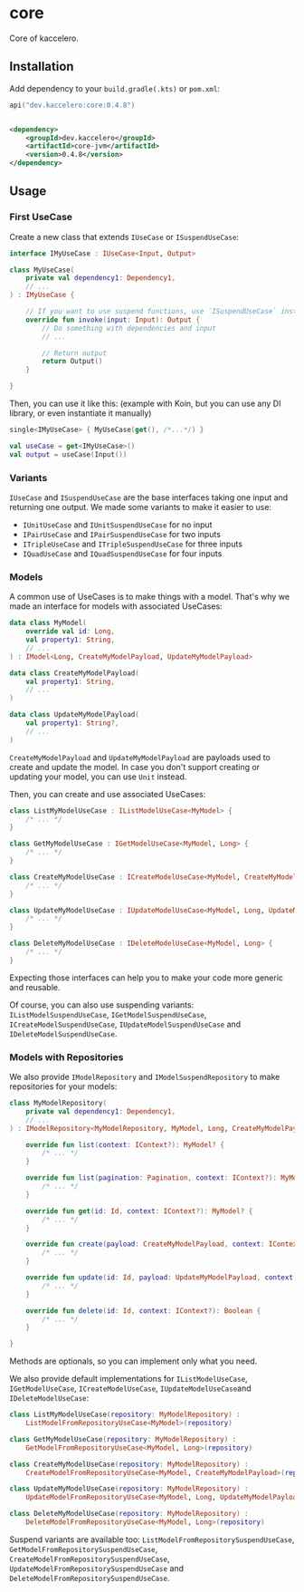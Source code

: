 # core

Core of kaccelero.

## Installation

Add dependency to your `build.gradle(.kts)` or `pom.xml`:

```kotlin
api("dev.kaccelero:core:0.4.8")
```

```xml

<dependency>
    <groupId>dev.kaccelero</groupId>
    <artifactId>core-jvm</artifactId>
    <version>0.4.8</version>
</dependency>
```

## Usage

### First UseCase

Create a new class that extends `IUseCase` or `ISuspendUseCase`:

```kotlin
interface IMyUseCase : IUseCase<Input, Output>
```

```kotlin
class MyUseCase(
    private val dependency1: Dependency1,
    // ...
) : IMyUseCase {

    // If you want to use suspend functions, use `ISuspendUseCase` instead
    override fun invoke(input: Input): Output {
        // Do something with dependencies and input
        // ...

        // Return output
        return Output()
    }

}
```

Then, you can use it like this: (example with Koin, but you can use any DI library, or even instantiate it manually)

```kotlin
single<IMyUseCase> { MyUseCase(get(), /*...*/) }
```

```kotlin
val useCase = get<IMyUseCase>()
val output = useCase(Input())
```

### Variants

`IUseCase` and `ISuspendUseCase` are the base interfaces taking one input and returning one output.
We made some variants to make it easier to use:

- `IUnitUseCase` and `IUnitSuspendUseCase` for no input
- `IPairUseCase` and `IPairSuspendUseCase` for two inputs
- `ITripleUseCase` and `ITripleSuspendUseCase` for three inputs
- `IQuadUseCase` and `IQuadSuspendUseCase` for four inputs

### Models

A common use of UseCases is to make things with a model. That's why we made an interface for models with associated
UseCases:

```kotlin
data class MyModel(
    override val id: Long,
    val property1: String,
    // ...
) : IModel<Long, CreateMyModelPayload, UpdateMyModelPayload>
```

```kotlin
data class CreateMyModelPayload(
    val property1: String,
    // ...
)
```

```kotlin
data class UpdateMyModelPayload(
    val property1: String?,
    // ...
)
```

`CreateMyModelPayload` and `UpdateMyModelPayload` are payloads used to create and update the model.
In case you don't support creating or updating your model, you can use `Unit` instead.

Then, you can create and use associated UseCases:

```kotlin
class ListMyModelUseCase : IListModelUseCase<MyModel> {
    /* ... */
}
```

```kotlin
class GetMyModelUseCase : IGetModelUseCase<MyModel, Long> {
    /* ... */
}
```

```kotlin
class CreateMyModelUseCase : ICreateModelUseCase<MyModel, CreateMyModelPayload> {
    /* ... */
}
```

```kotlin
class UpdateMyModelUseCase : IUpdateModelUseCase<MyModel, Long, UpdateMyModelPayload> {
    /* ... */
}
```

```kotlin
class DeleteMyModelUseCase : IDeleteModelUseCase<MyModel, Long> {
    /* ... */
}
```

Expecting those interfaces can help you to make your code more generic and reusable.

Of course, you can also use suspending variants:
`IListModelSuspendUseCase`, `IGetModelSuspendUseCase`, `ICreateModelSuspendUseCase`, `IUpdateModelSuspendUseCase`
and `IDeleteModelSuspendUseCase`.

### Models with Repositories

We also provide `IModelRepository` and `IModelSuspendRepository` to make repositories for your models:

```kotlin
class MyModelRepository(
    private val dependency1: Dependency1,
    // ...
) : IModelRepository<MyModelRepository, MyModel, Long, CreateMyModelPayload, UpdateMyModelPayload> {

    override fun list(context: IContext?): MyModel? {
        /* ... */
    }

    override fun list(pagination: Pagination, context: IContext?): MyModel? {
        /* ... */
    }

    override fun get(id: Id, context: IContext?): MyModel? {
        /* ... */
    }

    override fun create(payload: CreateMyModelPayload, context: IContext?): MyModel? {
        /* ... */
    }

    override fun update(id: Id, payload: UpdateMyModelPayload, context: IContext?): Boolean {
        /* ... */
    }

    override fun delete(id: Id, context: IContext?): Boolean {
        /* ... */
    }

}
```

Methods are optionals, so you can implement only what you need.

We also provide default implementations for `IListModelUseCase`, `IGetModelUseCase`, `ICreateModelUseCase`,
`IUpdateModelUseCase`and `IDeleteModelUseCase`:

```kotlin
class ListMyModelUseCase(repository: MyModelRepository) :
    ListModelFromRepositoryUseCase<MyModel>(repository)
```

```kotlin
class GetMyModelUseCase(repository: MyModelRepository) :
    GetModelFromRepositoryUseCase<MyModel, Long>(repository)
```

```kotlin
class CreateMyModelUseCase(repository: MyModelRepository) :
    CreateModelFromRepositoryUseCase<MyModel, CreateMyModelPayload>(repository)
```

```kotlin
class UpdateMyModelUseCase(repository: MyModelRepository) :
    UpdateModelFromRepositoryUseCase<MyModel, Long, UpdateMyModelPayload>(repository)
```

```kotlin
class DeleteMyModelUseCase(repository: MyModelRepository) :
    DeleteModelFromRepositoryUseCase<MyModel, Long>(repository)
```

Suspend variants are available too:
`ListModelFromRepositorySuspendUseCase`, `GetModelFromRepositorySuspendUseCase`,
`CreateModelFromRepositorySuspendUseCase`,
`UpdateModelFromRepositorySuspendUseCase` and `DeleteModelFromRepositorySuspendUseCase`.
